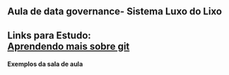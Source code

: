 Aula de data governance- Sistema Luxo do Lixo
--
Links para Estudo:<br>
<a href="">Aprendendo mais sobre git</a>
--

<h4>Exemplos da sala de aula</h3>

